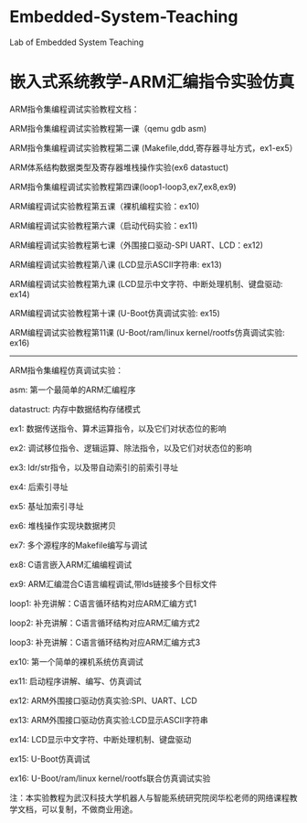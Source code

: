 # Embedded-System-Teaching
Lab of Embedded System Teaching

# 嵌入式系统教学-ARM汇编指令实验仿真

ARM指令集编程调试实验教程文档：

ARM指令集编程调试实验教程第一课（qemu gdb asm)

ARM指令集编程调试实验教程第二课 (Makefile,ddd,寄存器寻址方式，ex1-ex5）

ARM体系结构数据类型及寄存器堆栈操作实验(ex6 datastuct)

ARM指令集编程调试实验教程第四课(loop1-loop3,ex7,ex8,ex9)

ARM编程调试实验教程第五课（裸机编程实验：ex10)

ARM编程调试实验教程第六课（启动代码实验：ex11)

ARM编程调试实验教程第七课（外围接口驱动-SPI UART、LCD：ex12)

ARM编程调试实验教程第八课 (LCD显示ASCII字符串: ex13)

ARM编程调试实验教程第九课 (LCD显示中文字符、中断处理机制、键盘驱动: ex14)

ARM编程调试实验教程第十课 (U-Boot仿真调试实验: ex15)

ARM编程调试实验教程第11课 (U-Boot/ram/linux kernel/rootfs仿真调试实验: ex16)

********************************************************************************

ARM指令集编程仿真调试实验：

asm:  第一个最简单的ARM汇编程序

datastruct:  内存中数据结构存储模式

ex1: 数据传送指令、算术运算指令，以及它们对状态位的影响

ex2: 调试移位指令、逻辑运算、除法指令，以及它们对状态位的影响

ex3: ldr/str指令，以及带自动索引的前索引寻址

ex4: 后索引寻址

ex5: 基址加索引寻址

ex6: 堆栈操作实现块数据拷贝

ex7: 多个源程序的Makefile编写与调试

ex8:  C语言嵌入ARM汇编编程调试

ex9:  ARM汇编混合C语言编程调试,带lds链接多个目标文件

loop1: 补充讲解：C语言循环结构对应ARM汇编方式1

loop2: 补充讲解：C语言循环结构对应ARM汇编方式2

loop3: 补充讲解：C语言循环结构对应ARM汇编方式3

ex10: 第一个简单的裸机系统仿真调试

ex11: 启动程序讲解、编写、仿真调试

ex12: ARM外围接口驱动仿真实验:SPI、UART、LCD

ex13: ARM外围接口驱动仿真实验:LCD显示ASCII字符串

ex14: LCD显示中文字符、中断处理机制、键盘驱动

ex15: U-Boot仿真调试

ex16: U-Boot/ram/linux kernel/rootfs联合仿真调试实验

注：本实验教程为武汉科技大学机器人与智能系统研究院闵华松老师的网络课程教学文档，可以复制，不做商业用途。


